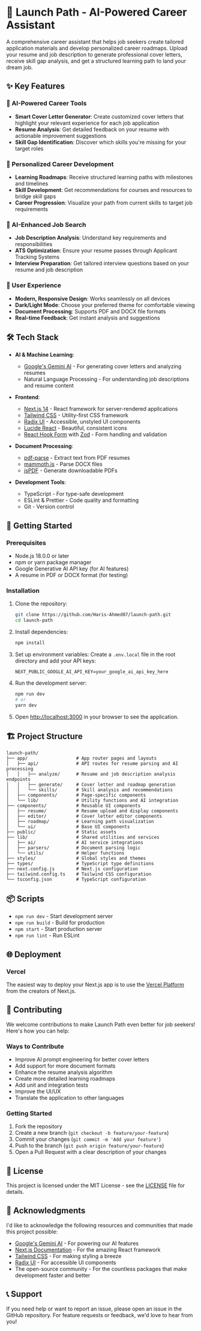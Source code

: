 # 🚀 Launch Path - AI-Powered Career Assistant

A comprehensive career assistant that helps job seekers create tailored application materials and develop personalized career roadmaps. Upload your resume and job description to generate professional cover letters, receive skill gap analysis, and get a structured learning path to land your dream job.

## ✨ Key Features

### 📝 AI-Powered Career Tools
- **Smart Cover Letter Generator**: Create customized cover letters that highlight your relevant experience for each job application
- **Resume Analysis**: Get detailed feedback on your resume with actionable improvement suggestions
- **Skill Gap Identification**: Discover which skills you're missing for your target roles

### 🎯 Personalized Career Development
- **Learning Roadmaps**: Receive structured learning paths with milestones and timelines
- **Skill Development**: Get recommendations for courses and resources to bridge skill gaps
- **Career Progression**: Visualize your path from current skills to target job requirements

### 🤖 AI-Enhanced Job Search
- **Job Description Analysis**: Understand key requirements and responsibilities
- **ATS Optimization**: Ensure your resume passes through Applicant Tracking Systems
- **Interview Preparation**: Get tailored interview questions based on your resume and job description

### 🎨 User Experience
- **Modern, Responsive Design**: Works seamlessly on all devices
- **Dark/Light Mode**: Choose your preferred theme for comfortable viewing
- **Document Processing**: Supports PDF and DOCX file formats
- **Real-time Feedback**: Get instant analysis and suggestions

## 🛠️ Tech Stack

- **AI & Machine Learning**: 
  - [Google's Gemini AI](https://aistudio.google.com/apikey) - For generating cover letters and analyzing resumes
  - Natural Language Processing - For understanding job descriptions and resume content

- **Frontend**:
  - [Next.js 14](https://nextjs.org/) - React framework for server-rendered applications
  - [Tailwind CSS](https://tailwindcss.com/) - Utility-first CSS framework
  - [Radix UI](https://www.radix-ui.com/) - Accessible, unstyled UI components
  - [Lucide React](https://lucide.dev/) - Beautiful, consistent icons
  - [React Hook Form](https://react-hook-form.com/) with [Zod](https://zod.dev/) - Form handling and validation

- **Document Processing**:
  - [pdf-parse](https://github.com/mozilla/pdf.js/) - Extract text from PDF resumes
  - [mammoth.js](https://github.com/mike-mizn/mammoth.js) - Parse DOCX files
  - [jsPDF](https://github.com/parallax/jsPDF) - Generate downloadable PDFs

- **Development Tools**:
  - TypeScript - For type-safe development
  - ESLint & Prettier - Code quality and formatting
  - Git - Version control

## 🚀 Getting Started

### Prerequisites

- Node.js 18.0.0 or later
- npm or yarn package manager
- Google Generative AI API key (for AI features)
- A resume in PDF or DOCX format (for testing)

### Installation

1. Clone the repository:
   ```bash
   git clone https://github.com/Haris-Ahmed07/launch-path.git
   cd launch-path
   ```

2. Install dependencies:
   ```bash
   npm install
   ```

3. Set up environment variables:
   Create a `.env.local` file in the root directory and add your API keys:
   ```env
   NEXT_PUBLIC_GOOGLE_AI_API_KEY=your_google_ai_api_key_here
   ```

4. Run the development server:
   ```bash
   npm run dev
   # or
   yarn dev
   ```

5. Open [http://localhost:3000](http://localhost:3000) in your browser to see the application.

## 🏗️ Project Structure

```
launch-path/
├── app/                  # App router pages and layouts
│   ├── api/              # API routes for resume parsing and AI processing
│   │   ├── analyze/      # Resume and job description analysis endpoints
│   │   ├── generate/     # Cover letter and roadmap generation
│   │   └── skills/       # Skill analysis and recommendations
│   ├── components/       # Page-specific components
│   └── lib/              # Utility functions and AI integration
├── components/           # Reusable UI components
│   ├── resume/           # Resume upload and display components
│   ├── editor/           # Cover letter editor components
│   ├── roadmap/          # Learning path visualization
│   └── ui/               # Base UI components
├── public/               # Static assets
├── lib/                  # Shared utilities and services
│   ├── ai/               # AI service integrations
│   ├── parsers/          # Document parsing logic
│   └── utils/            # Helper functions
├── styles/               # Global styles and themes
├── types/                # TypeScript type definitions
├── next.config.js        # Next.js configuration
├── tailwind.config.ts    # Tailwind CSS configuration
└── tsconfig.json         # TypeScript configuration
```

## 📦 Scripts

- `npm run dev` - Start development server
- `npm run build` - Build for production
- `npm start` - Start production server
- `npm run lint` - Run ESLint

## 🌐 Deployment

### Vercel

The easiest way to deploy your Next.js app is to use the [Vercel Platform](https://vercel.com/new?utm_medium=default-template&filter=next.js&utm_source=create-next-app&utm_campaign=create-next-app-readme) from the creators of Next.js.

## 🤝 Contributing

We welcome contributions to make Launch Path even better for job seekers! Here's how you can help:

### Ways to Contribute
- Improve AI prompt engineering for better cover letters
- Add support for more document formats
- Enhance the resume analysis algorithm
- Create more detailed learning roadmaps
- Add unit and integration tests
- Improve the UI/UX
- Translate the application to other languages

### Getting Started
1. Fork the repository
2. Create a new branch (`git checkout -b feature/your-feature`)
3. Commit your changes (`git commit -m 'Add your feature'`)
4. Push to the branch (`git push origin feature/your-feature`)
5. Open a Pull Request with a clear description of your changes

## 📄 License

This project is licensed under the MIT License - see the [LICENSE](LICENSE) file for details.

## 🙏 Acknowledgments

I'd like to acknowledge the following resources and communities that made this project possible:

- [Google's Gemini AI](https://ai.google.dev/) - For powering our AI features
- [Next.js Documentation](https://nextjs.org/docs) - For the amazing React framework
- [Tailwind CSS](https://tailwindcss.com/docs) - For making styling a breeze
- [Radix UI](https://www.radix-ui.com/docs) - For accessible UI components
- The open-source community - For the countless packages that make development faster and better

## 📞 Support

If you need help or want to report an issue, please open an issue in the GitHub repository. For feature requests or feedback, we'd love to hear from you!
